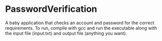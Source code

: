 # PasswordVerification
A baby application that checks an account and password for the correct requirements. To run, compile with gcc and run the executable along with the input file (input.txt) and output file (anything you want).
